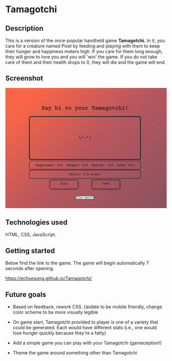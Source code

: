 # Tamagotchi

## Description
 This is a version of the once-popular handheld game **Tamagotchi.** In it, you care for a creature named Pixel by feeding and playing with them to keep their hunger and happiness meters high. If you care for them long enough, they will grow to love you and you will 'win' the game. If you do not take care of them and their health drops to 0, they will die and the game will end.


## Screenshot

 ![Game Screen](Images/main-console-screenshot.png)

## Technologies used

HTML, CSS, JavaScript.

## Getting started

Below find the link to the game. The game will begin automatically 7 seconds after opening.

https://echoesong.github.io/Tamagotchi/

## Future goals

- Based on feedback, rework CSS. Update to be mobile friendly, change color scheme to be more visually legible

- On game start, Tamagotchi provided to player is one of a variety that could be generated. Each would have different stats (i.e., one would lose hunger quickly because they're a fatty)

- Add a simple game you can play with your Tamagotchi (gameception!)

- Theme the game around something other than Tamagotchi 



